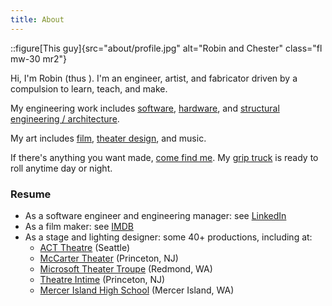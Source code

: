 ```yaml
---
title: About
---
```


::figure[This guy]{src="about/profile.jpg" alt="Robin and Chester" class="fl mw-30 mr2"}

Hi, I'm Robin (thus <span class="h2 dib svg-grumpy-robin"></span>).
I'm an engineer, artist, and fabricator driven by a compulsion to learn, teach, and make.

My engineering work includes [software](https://www.linkedin.com/in/robingiese/),
[hardware](/posts/warm-and-fuzzy/thermostat-design-2), and [structural engineering / architecture](/portfolio/cottage).

My art includes [film](/posts/film%20making/home-body), [theater design](/posts/theater/the-odyssey), and music.

If there's anything you want made, [come find me](mailto:robin@grumpycorp.com).
My [grip truck](/posts/film%20making/grip-truck) is ready to roll anytime day or night.

### Resume

- As a software engineer and engineering manager: see [LinkedIn](https://www.linkedin.com/in/robingiese)
- As a film maker: see [IMDB](https://www.imdb.com/name/nm8515322/)
- As a stage and lighting designer: some 40+ productions, including at:
  - [ACT Theatre](https://acttheatre.org/) (Seattle)
  - [McCarter Theater](https://www.mccarter.org/) (Princeton, NJ)
  - [Microsoft Theater Troupe](https://www.facebook.com/MicrosoftTheaterTroupe/) (Redmond, WA)
  - [Theatre Intime](https://www.theatreintime.org/) (Princeton, NJ)
  - [Mercer Island High School](/posts/theater/the-odyssey) (Mercer Island, WA)
